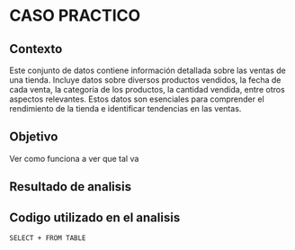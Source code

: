 # CASO PRACTICO

## Contexto
Este conjunto de datos contiene información detallada sobre las ventas de una tienda. Incluye datos sobre diversos productos vendidos, la fecha de cada venta, la categoría de los productos, la cantidad vendida, entre otros aspectos relevantes. Estos datos son esenciales para comprender el rendimiento de la tienda e identificar tendencias en las ventas.


## Objetivo
Ver como funciona a ver que tal va

## Resultado de analisis




## Codigo utilizado en el analisis 
``` SELECT + FROM TABLE ```
